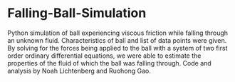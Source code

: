 # Falling-Ball-Simulation
Python simulation of ball experiencing viscous friction while falling through an unknown fluid. Characteristics of ball and list of data points were given. By solving for the forces being applied to the ball with a system of two first order ordinary differential equations, we were able to estimate the properties of the  fluid of which the ball was falling through. Code and analysis by Noah Lichtenberg and Ruohong Gao.
